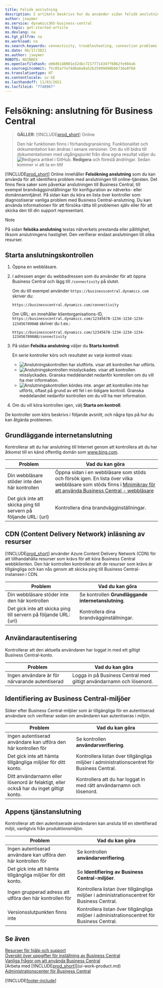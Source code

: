 ```yaml
---
title: Felsök anslutning
description: I artikeln beskrivs hur du använder sidan felsök anslutning för att identifiera och lösa problem vid anslutning till Business Central Online.
author: jswymer
ms.service: dynamics365-business-central
ms.topic: get-started-article
ms.devlang: na
ms.tgt_pltfrm: na
ms.workload: na
ms.search.keywords: connectivity, troubleshooting, connection problems
ms.date: 06/17/2021
ms.author: jswymer
ROBOTS: NOINDEX
ms.openlocfilehash: e08d6148001e324bc7217771434ff6862fe984a6
ms.sourcegitcommit: 75c05a77e74d8a6a8a52b25999d98b66716e0f68
ms.translationtype: HT
ms.contentlocale: sv-SE
ms.lasthandoff: 11/03/2021
ms.locfileid: "7748967"
---
```

# <a name="troubleshoot-connectivity-for-business-central"></a>Felsökning: anslutning för Business Central

> **GÄLLER:** [!INCLUDE[prod_short](includes/prod_short.md)] Online
>
> Den här funktionen finns i förhandsgranskning. Funktionalitet och dokumentation kan ändras i senare versioner. Om du vill bidra till dokumentationen med utgångspunkt från dina egna resultat väljer du ![Redigera artikel i GitHub.](media/github-edit-pencil.png) **Redigera** och föreslå ändringar. Sedan kommer vi att ta en titt!

[!INCLUDE[prod_short](includes/prod_short.md)] Online innehåller **Felsökning anslutning** som du kan använda för att identifiera problem med anslutningen till online-tjänsten. Det finns flera saker som påverkar anslutningen till Business Central, till exempel brandväggsinställningar för konfiguration av nätverks- eller domännamntjänst. På sidan kan du köra en lista över kontroller som diagnostiserar vanliga problem med Business Central-anslutning. Du kan använda informationen för att försöka rätta till problemen själv eller för att skicka den till din support representant.

> [!NOTE]
> På sidan **felsöka anslutning** testas nätverkets prestanda eller pålitlighet, liksom anslutningens hastighet. Den verifierar endast anslutningen till olika resurser.

## <a name="start-the-connectivity-check"></a>Starta anslutningskontrollen 

1. Öppna en webbläsare.
2. I adressen anger du webbadressen som du använder för att öppna Business Central och lägg till `/connectivity` på slutet. 

    Om du till exempel använder `https://businesscentral.dynamics.com` skriver du:

    ```http
    https://businesscentral.dynamics.com/connectivity
    ```

    Om URL: en innehåller klientorganisations-ID, `https://businesscentral.dynamics.com/12345678-1234-1234-1234-1234567890AB` skriver du t.ex.:

    ```http
    https://businesscentral.dynamics.com/12345678-1234-1234-1234-1234567890AB/connectivity
    ```
 
3. På sidan **Felsöka anslutning** väljer du **Starta kontroll**.

    En serie kontroller körs och resultatet av varje kontroll visas:

    - ![Anslutningskontrollen har slutförts.](media/connectivity-check.png) visar att kontrollen har utförts.
    - ![Anslutningskontrollen misslyckades.](media/connectivity-failed.png) visar att kontrollen misslyckades. Granska meddelandet nedanför kontrollen om du vill ha mer information.
    - ![Anslutningskontrollen kördes inte.](media/connectivity-blocked.png) anger att kontrollen inte har utförts, oftast på grund av ett fel i en tidigare kontroll. Granska meddelandet nedanför kontrollen om du vill ha mer information.

4. Om du vill köra kontrollen igen, välj **Starta om kontroll**.

De kontroller som körs beskrivs i följande avsnitt, och några tips på hur du kan åtgärda problemen.

## <a name="basic-internet-connectivity"></a>Grundläggande internetanslutning

Kontrollerar att du har anslutning till Internet genom att kontrollera att du har åtkomst till en känd offentlig domän som www.bing.com.

|Problem|Vad du kan göra|
|-------|-------------|
|Din webbläsare stöder inte den här kontrollen|Öppna sidan i en webbläsare som stöds och försök igen. En lista över vilka webbläsare som stöds finns i [Minimikrav för att använda Business Central - webbläsare](product-requirements.md#browsers)|
|Det gick inte att skicka ping till servern på följande URL: {url}|Kontrollera dina brandvägginställningar.|

## <a name="cdn-content-delivery-network-resources-loading"></a>CDN (Content Delivery Network) inläsning av resurser

[!INCLUDE[prod_short](includes/prod_short.md)] använder Azure Content Delivery Network (CDN) för att tillhandahålla resurser som krävs för att köra Business Central webbklienten. Den här kontrollen kontrollerar att de resurser som krävs är tillgängliga och kan nås genom att skicka ping till Business Central-instansen i CDN.

|Problem|Vad du kan göra|
|-------|-------------|
|Din webbläsare stöder inte den här kontrollen|Se kontrollen **Grundläggande internetanslutning**.|
|Det gick inte att skicka ping till servern på följande URL: {url}|Kontrollera dina brandvägginställningar.|

## <a name="user-authentication"></a>Användarautentisering

Kontrollerar att den aktuella användaren har loggat in med ett giltigt Business Central-konto.

|Problem|Vad du kan göra|
|-------|-------------|
|Ingen användare är för närvarande autentiserad|Logga in på Business Central med giltigt användarnamn och lösenord.|

## <a name="business-central-environments-discovery"></a>Identifiering av Business Central-miljöer

Söker efter Business Central-miljöer som är tillgängliga för en autentiserad användare och verifierar sedan om användaren kan autentiseras i miljön.
<!-- example: Your user name or password is incorrect, or you do not have a valid account.. Request duration: 332 milliseconds)-->

|Problem|Vad du kan göra|
|-------|-------------|
|Ingen autentiserad användare kan utföra den här kontrollen för|Se kontrollen **användarverifiering**.|
|Det gick inte att hämta tillgängliga miljöer för ditt konto.|Kontrollera listan över tillgängliga miljöer i administrationscentret för Business Central.|
|Ditt användarnamn eller lösenord är felaktigt, eller också har du inget giltigt konto.| Kontrollera att du har loggat in med rätt användarnamn och lösenord.|

## <a name="application-service-connectivity"></a>Appens tjänstanslutning

Kontrollerar att den autentiserade användaren kan ansluta till en identifierad miljö, vanligtvis från produktionsmiljön.

|Problem|Vad du kan göra|
|-------|-------------|
|Ingen autentiserad användare kan utföra den här kontrollen för|Se kontrollen **användarverifiering**.|
|Det gick inte att hämta tillgängliga miljöer för ditt konto.|Se **Identifiering av Business Central-miljöer**.|
|Ingen grupperad adress att utföra den här kontrollen för|Kontrollera listan över tillgängliga miljöer i administrationscentret för Business Central.|
|Versionsslutpunkten finns inte|Kontrollera listan över tillgängliga miljöer i administrationscentret för Business Central.|

## <a name="see-also"></a>Se även

[Resurser för hjälp och support](product-help-and-support.md)  
[Översikt över uppgifter för inställning av Business Central](setup.md)  
[Vanliga frågor om att använda Business Central](across-faq.yml)  
[Arbeta med [!INCLUDE[prod_short](includes/prod_short.md)]](ui-work-product.md)  
[Administrationscenter för Business Central](/dynamics365/business-central/dev-itpro/administration/tenant-admin-center)

[!INCLUDE[footer-include](includes/footer-banner.md)]
